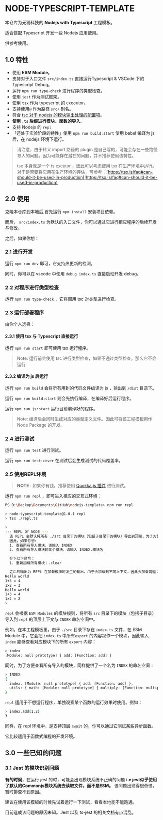 # NODE-TYPESCRIPT-TEMPLATE

本仓库为元狲科技的 **Nodejs with Typescript** 工程模板。

适合搭配 Typescript 开发一些 Nodejs 应用使用。

供参考使用。

## 1.0 特性
- 使用 **ESM Module**。
- 支持对于入口文件 `src/index.ts` 直接运行Typescript & VSCode 下的 Typescript Debug。
- 运行 `npm run type-check` 进行程序的类型检查。
- 使用 `jest` 作为测试框架。
- 使用 `tsx` 作为 typescript 的 executor。
- 支持使用`@` 作为路径 `src/` 别名。
- 符合 [tsc 对于 nodejs 的模块输出处理的配置项](https://www.typescriptlang.org/docs/handbook/modules/theory.html#the-module-output-format)。
- **使用 `.ts` 后缀进行模块、函数的导入**。
- 支持 Nodejs 的 `repl` 
- 「还处于实验阶段的特性」使用 `npm run build:start` 使用 babel 编译为 js 后，在 nodejs 环境下运行。

> 请注意，由于转义 import 路径的 plugin 是自己写的，可能会存在一些路径导入的问题。因为可能存在潜在的问题，并不推荐使用该特性。
>
>
> tsx 本身就是一个 ts excutor ，因此可以考虑使用 tsx 在生产环境中运行。对于是否要将它用在生产环境的评估，可参考：[https://tsx.is/faq#can-should-it-be-used-in-production](https://tsx.is/faq#can-should-it-be-used-in-production)

## 2.0 使用

克隆本仓库到本地后,首先运行 `npm install` 安装项目依赖。

而后， `src/index.ts` 为默认的入口文件，你可以通过它进行相应程序的后续开发与修改。

之后，如果你想：

### 2.1 进行开发

运行 `npm run dev` 即可，它支持热更新的检测。

同时，你可以在 vscode 中使用 `debug index.ts` 直接启动开发 debug。

### 2.2 对程序进行类型检查

运行 `npm run type-check` ，它将调用 tsc 对类型进行检查。

### 2.3 运行部署程序

由你个人选择：

#### 2.3.1 使用 tsx 与 Typescript 直接运行

运行 `npm run start` 即可使用 tsx 运行程序。

> Note: 运行前会使用 tsc 进行类型检查，如果不通过类型检查，那么它不会运行

#### 2.3.2 编译为 js 后运行

运行 `npm run build` 会将所有用到的代码文件编译为 js ，输出到 `/dist` 目录下。

运行 `npm run build:start` 则会先执行编译，在编译好后运行程序。

运行 `npm run js:start` 运行目前编译好的程序。

> Note: 编译后会同时生成对应的类型定义文件。因此可将该工程模板用作 Node Package 的开发。

### 2.4 进行测试

运行 `npm run test` 进行测试。

运行 `npm run test:cover` 在测试后会生成测试的代码覆盖率。 

### 2.5 使用REPL环境

> **NOTE** : 如果你有钱，推荐使用 [Quokka.js 插件](https://quokkajs.com/) 进行测试。 

运行 `npm run repl` ，即可进入相应的交互式环境：

```bash
PS D:\Backup\Documents\GitHub\nodejs-template> npm run repl

> node-typescript-template@1.0.1 repl
> tsx ./repl.ts

>
--- REPL Of NODE ---
  该 REPL 会默认将所有 ./src 目录下的模块（包括子目录下的模块）导出到顶级，为了方便索引查看会将所有模块同时放在 INDEX 命名空间下
  因此，如果你想:
  1. 查看所有导入模块，请输入 INDEX
  2. 查看所有导入模块的某个模块，请输入 INDEX.模块名

  存下以下命令：
  1. 重新加载所有模块：.clear

  之后的输出为 REPL 在加载模块时发生的输出，由于会加载到不同上下文，因此会加载两遍：
Hello world
1+3 = 4
1x2 = 2
Hello world
1+3 = 4
1x2 = 2
>
```

`repl` 会根据 `ESM Modules` 的模块规则，将所有 `src` 目录下的模块（包括子目录）导入到 `repl` 的顶层上下文与 `INDEX` 命名空间中。

例如，在本工程模板里，由于 `./src` 目录下存在 `index.ts` 文件，在 ESM Module 中，它会把 `index.ts` 中所有`export` 的内容视作一个模块，因此输入 `index` 能够查看对应模块下的所有 `export` 内容：

```bash
> index
[Module: null prototype] { add: [Function: add] }
```

同时，为了方便查看所有导入的模块，同样提供了一个名为 `INDEX` 的命名空间：

```bash
> INDEX
{
  index: [Module: null prototype] { add: [Function: add] },
  utils: { math: [Module: null prototype] { multiply: [Function: multiply] } }
}
```

`repl` 适用于不想运行程序，单独观察某个函数的运行效果时使用。例如：

```bash
> index.add(1,2)
3
```

同样，在 repl 环境中，是支持顶层 `await` 的，你可以通过它测试某些异步函数。

它比较适用于函数式编程的开发环境。

## 3.0 一些已知的问题

### 3.1 Jest 的模块识别问题

**有的时候**，在运行 jest 的时，可能会出现模块系统不正确的问题 **i.e jest似乎使用了默认的Commonjs模块系统去读取文件，而不是ESM。** 该问题出现得很奇怪，暂时排查不到原因。

建议在使用该模板的时候先试着运行一下测试，看看本地能不能跑通。

目前造成该问题的原因未知。Jest 以及 ts-jest 的相关文档有点混乱。




